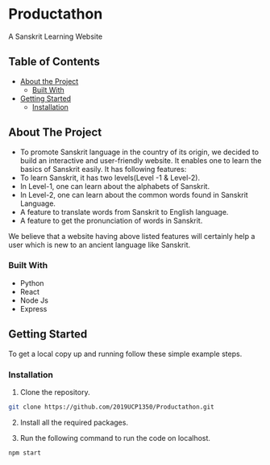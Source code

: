 # Productathon
A Sanskrit Learning Website
<!-- TABLE OF CONTENTS -->
## Table of Contents

* [About the Project](#about-the-project)
  * [Built With](#built-with)
* [Getting Started](#getting-started)
  * [Installation](#installation)
 



<!-- ABOUT THE PROJECT -->
## About The Project
* To promote Sanskrit language in the country of its origin, we decided to build an interactive and user-friendly website. It enables one to learn the basics of Sanskrit easily. It has following features:
* To learn Sanskrit, it has two levels(Level -1 & Level-2). 
* In Level-1, one can learn about the alphabets of Sanskrit.
* In Level-2, one can learn about the common words found in Sanskrit Language. 
* A feature to translate words from Sanskrit to English language.
* A feature to get the pronunciation of words in Sanskrit.

We believe that a website having above listed features will certainly help a user which is new to an ancient language like Sanskrit.




### Built With

* Python
* React
* Node Js
* Express



<!-- GETTING STARTED -->
## Getting Started

To get a local copy up and running follow these simple example steps.


### Installation

1. Clone the repository.
```sh
git clone https://github.com/2019UCP1350/Productathon.git
```
2. Install all the required packages.

3.  Run the following command to run the code on localhost.
```sh
npm start
```



